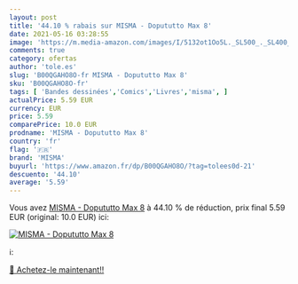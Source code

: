 ```yaml
---
layout: post
title: '44.10 % rabais sur MISMA - Dopututto Max 8'
date: 2021-05-16 03:28:55
image: 'https://m.media-amazon.com/images/I/5132ot1Oo5L._SL500_._SL400_.jpg'
comments: true
category: ofertas
author: 'tole.es'
slug: 'B00QGAHO8O-fr MISMA - Dopututto Max 8'
sku: 'B00QGAHO8O-fr'
tags: [ 'Bandes dessinées','Comics','Livres','misma', ]
actualPrice: 5.59 EUR
currency: EUR
price: 5.59
comparePrice: 10.0 EUR
prodname: 'MISMA - Dopututto Max 8'
country: 'fr'
flag: '🇫🇷'
brand: 'MISMA'
buyurl: 'https://www.amazon.fr/dp/B00QGAHO8O/?tag=tolees0d-21'
descuento: '44.10'
average: '5.59'
---
```


Vous avez [MISMA - Dopututto Max 8](https://www.amazon.fr/dp/B00QGAHO8O/?tag=tolees0d-21)  à  44.10 % de réduction, prix final  5.59 EUR (original: 10.0 EUR) ici:

[![MISMA - Dopututto Max 8](https://m.media-amazon.com/images/I/5132ot1Oo5L._SL500_._SL400_.jpg)](https://www.amazon.fr/dp/B00QGAHO8O/?tag=tolees0d-21)

ℹ️:


[🛒 Achetez-le maintenant!!](https://www.amazon.fr/dp/B00QGAHO8O/?tag=tolees0d-21)
